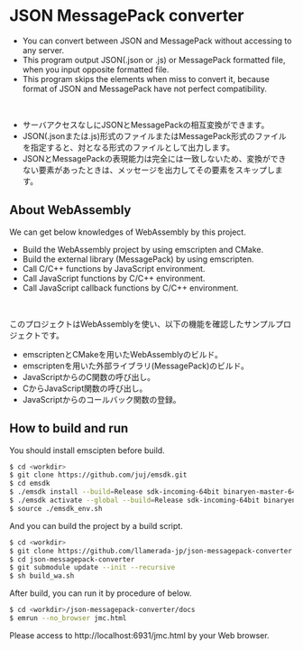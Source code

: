 # JSON MessagePack converter

* You can convert between JSON and MessagePack without accessing to any server.
* This program output JSON(.json or .js) or MessagePack formatted file, when you input opposite formatted file.
* This program skips the elements when miss to convert it, because format of JSON and MessagePack have not perfect compatibility.

<br/>  

* サーバアクセスなしにJSONとMessagePackの相互変換ができます。
* JSON(.jsonまたは.js)形式のファイルまたはMessagePack形式のファイルを指定すると、対となる形式のファイルとして出力します。
* JSONとMessagePackの表現能力は完全には一致しないため、変換ができない要素があったときは、メッセージを出力してその要素をスキップします。

## About WebAssembly

We can get below knowledges of WebAssembly by this project.

* Build the WebAssembly project by using emscripten and CMake.
* Build the external library (MessagePack) by using emscripten.
* Call C/C++ functions by JavaScript environment.
* Call JavaScript functions by C/C++ environment.
* Call JavaScript callback functions by C/C++ environment.

<br/>

このプロジェクトはWebAssemblyを使い、以下の機能を確認したサンプルプロジェクトです。

* emscriptenとCMakeを用いたWebAssemblyのビルド。
* emscriptenを用いた外部ライブラリ(MessagePack)のビルド。
* JavaScriptからのC関数の呼び出し。
* CからJavaScript関数の呼び出し。
* JavaScriptからのコールバック関数の登録。

## How to build and run

You should install emscipten before build.

```sh
$ cd <workdir>
$ git clone https://github.com/juj/emsdk.git
$ cd emsdk
$ ./emsdk install --build=Release sdk-incoming-64bit binaryen-master-64bit
$ ./emsdk activate --global --build=Release sdk-incoming-64bit binaryen-master-64bit
$ source ./emsdk_env.sh
```

And you can build the project by a build script.

```sh
$ cd <workdir>
$ git clone https://github.com/llamerada-jp/json-messagepack-converter.git
$ cd json-messagepack-converter
$ git submodule update --init --recursive
$ sh build_wa.sh
```

After build, you can run it by procedure of below.

```sh
$ cd <workdir>/json-messagepack-converter/docs
$ emrun --no_browser jmc.html
```

Please access to http://localhost:6931/jmc.html by your Web browser.
